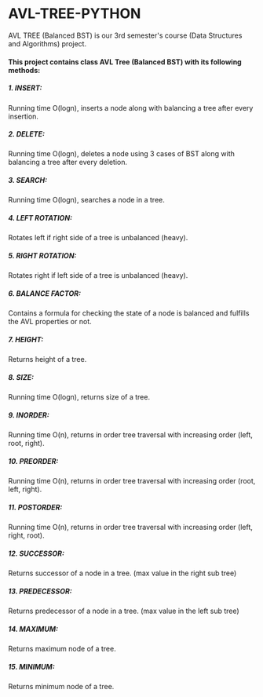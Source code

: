 # AVL-TREE-PYTHON
AVL TREE (Balanced BST) is our 3rd semester's course (Data Structures and Algorithms) project.
#### This project contains class AVL Tree (Balanced BST) with its following methods:
##### 1.	INSERT:
Running time O(logn), inserts a node along with balancing a tree after every insertion.

##### 2.	DELETE:
Running time O(logn), deletes a node using 3 cases of BST along with balancing a tree after every deletion.

##### 3.	SEARCH:
Running time O(logn), searches a node in a tree.

##### 4.	LEFT ROTATION:
Rotates left if right side of a tree is unbalanced (heavy).

##### 5.	RIGHT ROTATION:
Rotates right if left side of a tree is unbalanced (heavy).

##### 6.	BALANCE FACTOR:
Contains a formula for checking the state of a node is balanced and fulfills the AVL properties or not.

##### 7.	HEIGHT:
Returns height of a tree.

##### 8.	SIZE:
Running time O(logn), returns size of a tree.

##### 9.	INORDER:
Running time O(n), returns in order tree traversal with increasing order (left, root, right).  

##### 10.	PREORDER:
Running time O(n), returns in order tree traversal with increasing order (root, left, right).

##### 11.	POSTORDER:
Running time O(n), returns in order tree traversal with increasing order (left, right, root).

##### 12.	SUCCESSOR:
Returns successor of a node in a tree. (max value in the right sub tree)

##### 13.	PREDECESSOR:
Returns predecessor of a node in a tree. (max value in the left sub tree)

##### 14.	MAXIMUM:
Returns maximum node of a tree.

##### 15.	MINIMUM:
Returns minimum node of a tree.
